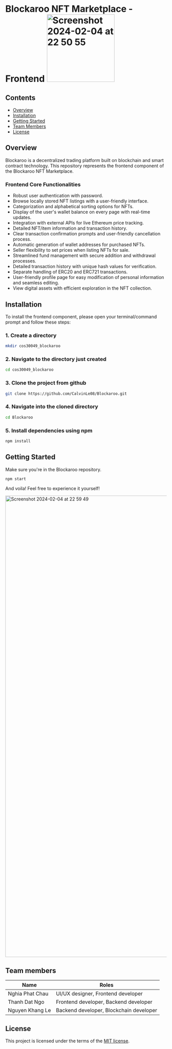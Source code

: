 # Blockaroo NFT Marketplace - Frontend <img width="211" alt="Screenshot 2024-02-04 at 22 50 55" src="https://github.com/CalvinLe08/Blockaroo/assets/88606778/7dff77b4-5e5d-4a22-a3a8-a421a47dc366">


## Contents

- [Overview](#overview)
- [Installation](#installation)
- [Getting Started](#getting-started)
- [Team Members](#team-members)
- [License](#license)

## Overview

Blockaroo is a decentralized trading platform built on blockchain and smart contract technology. This repository represents the frontend component of the Blockaroo NFT Marketplace.

### Frontend Core Functionalities

- Robust user authentication with password.
- Browse locally stored NFT listings with a user-friendly interface.
- Categorization and alphabetical sorting options for NFTs.
- Display of the user's wallet balance on every page with real-time updates.
- Integration with external APIs for live Ethereum price tracking.
- Detailed NFT/item information and transaction history.
- Clear transaction confirmation prompts and user-friendly cancellation process.
- Automatic generation of wallet addresses for purchased NFTs.
- Seller flexibility to set prices when listing NFTs for sale.
- Streamlined fund management with secure addition and withdrawal processes.
- Detailed transaction history with unique hash values for verification.
- Separate handling of ERC20 and ERC721 transactions.
- User-friendly profile page for easy modification of personal information and seamless editing.
- View digital assets with efficient exploration in the NFT collection.


## Installation

To install the frontend component, please open your terminal/command prompt and follow these steps:

### 1. Create a directory
```bash
mkdir cos30049_blockaroo 
```

### 2. Navigate to the directory just created
```bash
cd cos30049_blockaroo
```

### 3. Clone the project from github
```bash
git clone https://github.com/CalvinLe08/Blockaroo.git
```

### 4. Navigate into the cloned directory
```bash
cd Blockaroo
```

### 5. Install dependencies using npm
```bash
npm install            
```

## Getting Started

Make sure you're in the Blockaroo repository.
```bash
npm start
```
And voila! Feel free to experience it yourself!

<img width="1440" alt="Screenshot 2024-02-04 at 22 59 49" src="https://github.com/CalvinLe08/Blockaroo/assets/88606778/65219096-2574-4727-96b4-8c4018d65566">

## Team members

| Name               | Roles                                           |
| ------------------ | ----------------------------------------------- |
| Nghia Phat Chau   | UI/UX designer, Frontend developer               |
| Thanh Dat Ngo      | Frontend developer, Backend developer            |
| Nguyen Khang Le    | Backend developer, Blockchain developer          |


## License
This project is licensed under the terms of the [MIT license](LICENSE).



